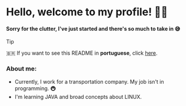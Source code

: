 # Hello, welcome to my profile! 👋😁

#### Sorry for the clutter, I've just started and there's so much to take in 😅

> [!TIP]  
>  🇧🇷 If you want to see this README in **portuguese**, click [<ins>here</ins>]().

### About me:

- Currently, I work for a transportation company. My job isn't in programming. 🚇
- I'm learning JAVA and broad concepts about LINUX.




